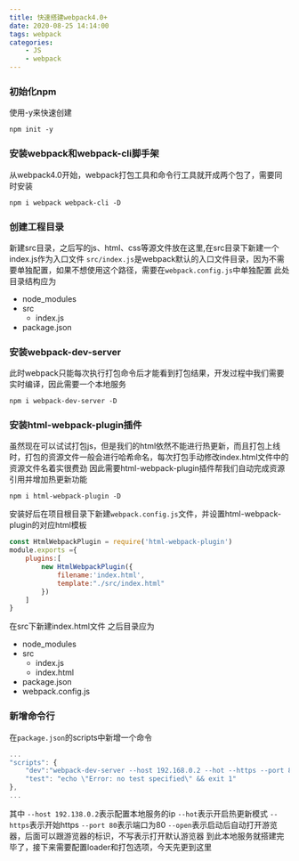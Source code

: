 ```yaml
---
title: 快速搭建webpack4.0+
date: 2020-08-25 14:14:00
tags: webpack
categories: 
    - JS
    - webpack
---
```

### 初始化npm
使用-y来快速创建
```
npm init -y
```
### 安装webpack和webpack-cli脚手架
从webpack4.0开始，webpack打包工具和命令行工具就开成两个包了，需要同时安装
```
npm i webpack webpack-cli -D
```
### 创建工程目录
新建src目录，之后写的js、html、css等源文件放在这里,在src目录下新建一个index.js作为入口文件
`src/index.js`是webpack默认的入口文件目录，因为不需要单独配置，如果不想使用这个路径，需要在`webpack.config.js`中单独配置
此处目录结构应为
- node_modules
- src
    - index.js
- package.json

### 安装webpack-dev-server
此时webpack只能每次执行打包命令后才能看到打包结果，开发过程中我们需要实时编译，因此需要一个本地服务
```
npm i webpack-dev-server -D
```
### 安装html-webpack-plugin插件
虽然现在可以试试打包js，但是我们的html依然不能进行热更新，而且打包上线时，打包的资源文件一般会进行哈希命名，每次打包手动修改index.html文件中的资源文件名着实很费劲
因此需要html-webpack-plugin插件帮我们自动完成资源引用并增加热更新功能
```
npm i html-webpack-plugin -D
```
安装好后在项目根目录下新建`webpack.config.js`文件，并设置html-webpack-plugin的对应html模板
```js
const HtmlWebpackPlugin = require('html-webpack-plugin')
module.exports ={
    plugins:[
        new HtmlWebpackPlugin({
            filename:'index.html',
            template:"./src/index.html"
        })
    ]
}
```
在src下新建index.html文件
之后目录应为
- node_modules
- src
    - index.js
    - index.html
- package.json
- webpack.config.js

### 新增命令行
在`package.json`的scripts中新增一个命令
```js
...
"scripts": {
    "dev":"webpack-dev-server --host 192.168.0.2 --hot --https --port 80 --open",
    "test": "echo \"Error: no test specified\" && exit 1"
},
...
```
其中
`--host 192.138.0.2`表示配置本地服务的ip
`--hot`表示开启热更新模式
`--https`表示开始https
`--port 80`表示端口为80
`--open`表示启动后自动打开游览器，后面可以跟游览器的标识，不写表示打开默认游览器
到此本地服务就搭建完毕了，接下来需要配置loader和打包选项，今天先更到这里





